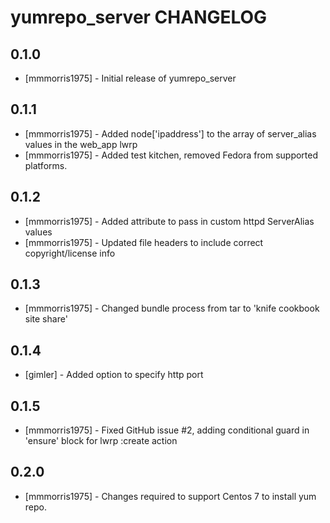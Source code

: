 yumrepo_server CHANGELOG
=========================

0.1.0
-----
- [mmmorris1975] - Initial release of yumrepo_server

0.1.1
-----
- [mmmorris1975] - Added node['ipaddress'] to the array of server_alias values in the web_app lwrp
- [mmmorris1975] - Added test kitchen, removed Fedora from supported platforms.

0.1.2
-----
- [mmmorris1975] - Added attribute to pass in custom httpd ServerAlias values
- [mmmorris1975] - Updated file headers to include correct copyright/license info

0.1.3
-----
- [mmmorris1975] - Changed bundle process from tar to 'knife cookbook site share'

0.1.4
-----
- [gimler] - Added option to specify http port 

0.1.5
-----
- [mmmorris1975] - Fixed GitHub issue #2, adding conditional guard in 'ensure' block for lwrp :create action

0.2.0
-----
- [mmmorris1975] - Changes required to support Centos 7 to install yum repo.
